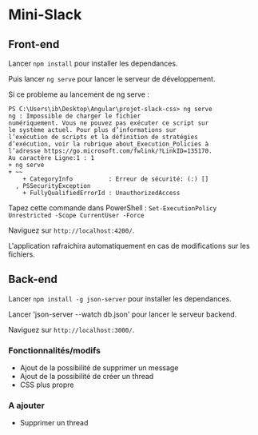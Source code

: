 # Mini-Slack

## Front-end

Lancer `npm install` pour installer les dependances.

Puis lancer `ng serve` pour lancer le serveur de développement. 

Si ce probleme au lancement de ng serve :

```
PS C:\Users\ib\Desktop\Angular\projet-slack-css> ng serve  
ng : Impossible de charger le fichier 
numériquement. Vous ne pouvez pas exécuter ce script sur   
le système actuel. Pour plus d’informations sur 
l’exécution de scripts et la définition de stratégies      
d’exécution, voir la rubrique about_Execution_Policies à   
l’adresse https://go.microsoft.com/fwlink/?LinkID=135170.  
Au caractère Ligne:1 : 1
+ ng serve
+ ~~
    + CategoryInfo          : Erreur de sécurité: (:) []   
  , PSSecurityException
    + FullyQualifiedErrorId : UnauthorizedAccess
```

Tapez cette commande dans PowerShell : `Set-ExecutionPolicy Unrestricted -Scope CurrentUser -Force`

Naviguez sur `http://localhost:4200/`. 

L'application rafraichira automatiquement en cas de modifications sur les fichiers.

## Back-end

Lancer `npm install -g json-server` pour installer les dependances.

Lancer 'json-server --watch db.json' pour lancer le serveur backend. 

Naviguez sur `http://localhost:3000/`. 

### Fonctionnalités/modifs

- Ajout de la possibilité de supprimer un message
- Ajout de la possibilité de créer un thread
- CSS plus propre

### A ajouter

- Supprimer un thread
